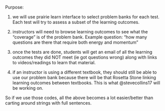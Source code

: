 Purpose:

1) we will use prairie learn interface to select problem banks for each test. Each test will try to assess a subset of the learning outcomes. 

2) instructors will need to browse learning outcomes to see what the “coverage” is of the problem bank. Example question: “how many questions are there that require both energy and momentum”

3) once the tests are done, students will get an email of all the learning outcomes they did NOT meet (ie got questions wrong) along with links to videos/readings to learn that material. 

4) if an instructor is using a different textbook, they should still be able to use our problem bank because there will be that Rosetta Stone linking learning outcomes between textbooks. This is what @stevecollins17 will be working on. 

So if we use those codes, all the above becomes a lot easier/better than carting around strings with full sentences.  
